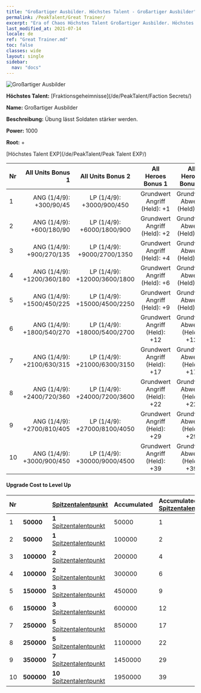 ```yaml
---
title: "Großartiger Ausbilder. Höchstes Talent - Großartiger Ausbilder"
permalink: /PeakTalent/Great Trainer/
excerpt: "Era of Chaos Höchstes Talent Großartiger Ausbilder. Höchstes Talent Großartiger Ausbilder. Großartiger Ausbilder"
last_modified_at: 2021-07-14
locale: de
ref: "Great Trainer.md"
toc: false
classes: wide
layout: single
sidebar:
  nav: "docs"
---
```


  ![Großartiger Ausbilder](/images/pt/talent_3001.png)

  **Höchstes Talent:** [Fraktionsgeheimnisse](/de/PeakTalent/Faction Secrets/)

  **Name:** Großartiger Ausbilder

  **Beschreibung:** Übung lässt Soldaten stärker werden.

  **Power:** 1000

  **Root:** +

  [Höchstes Talent EXP](/de/PeakTalent/Peak Talent EXP/)

  | Nr | All Units Bonus 1 | All Units Bonus 2 | All Heroes Bonus 1 | All Heroes Bonus 2 |
  |:---|--------------:|:-------------:|:-------------:|:-------------:|
  | 1 | ANG (1/4/9): +300/90/45 | LP (1/4/9): +3000/900/450 | Grundwert Angriff (Held): +1 | Grundwert Abwehr (Held): +1 |
  | 2 | ANG (1/4/9): +600/180/90 | LP (1/4/9): +6000/1800/900 | Grundwert Angriff (Held): +2 | Grundwert Abwehr (Held): +2 |
  | 3 | ANG (1/4/9): +900/270/135 | LP (1/4/9): +9000/2700/1350 | Grundwert Angriff (Held): +4 | Grundwert Abwehr (Held): +4 |
  | 4 | ANG (1/4/9): +1200/360/180 | LP (1/4/9): +12000/3600/1800 | Grundwert Angriff (Held): +6 | Grundwert Abwehr (Held): +6 |
  | 5 | ANG (1/4/9): +1500/450/225 | LP (1/4/9): +15000/4500/2250 | Grundwert Angriff (Held): +9 | Grundwert Abwehr (Held): +9 |
  | 6 | ANG (1/4/9): +1800/540/270 | LP (1/4/9): +18000/5400/2700 | Grundwert Angriff (Held): +12 | Grundwert Abwehr (Held): +12 |
  | 7 | ANG (1/4/9): +2100/630/315 | LP (1/4/9): +21000/6300/3150 | Grundwert Angriff (Held): +17 | Grundwert Abwehr (Held): +17 |
  | 8 | ANG (1/4/9): +2400/720/360 | LP (1/4/9): +24000/7200/3600 | Grundwert Angriff (Held): +22 | Grundwert Abwehr (Held): +22 |
  | 9 | ANG (1/4/9): +2700/810/405 | LP (1/4/9): +27000/8100/4050 | Grundwert Angriff (Held): +29 | Grundwert Abwehr (Held): +29 |
  | 10 | ANG (1/4/9): +3000/900/450 | LP (1/4/9): +30000/9000/4500 | Grundwert Angriff (Held): +39 | Grundwert Abwehr (Held): +39 |


#### Upgrade Cost to Level Up

  | Nr | <i class="fas fa-coins"/> | [Spitzentalentpunkt](/ItemsDE/con_934/) | Accumulated <i class="fas fa-coins"/> | Accumulated [Spitzentalentpunkt](/ItemsDE/con_934/) |
  |:---|:--------------|:-------------|:-------------|:-------------|
  | 1 | **50000** | **1** [Spitzentalentpunkt](/ItemsDE/con_934/) | 50000 | 1 |
  | 2 | **50000** | **1** [Spitzentalentpunkt](/ItemsDE/con_934/) | 100000 | 2 |
  | 3 | **100000** | **2** [Spitzentalentpunkt](/ItemsDE/con_934/) | 200000 | 4 |
  | 4 | **100000** | **2** [Spitzentalentpunkt](/ItemsDE/con_934/) | 300000 | 6 |
  | 5 | **150000** | **3** [Spitzentalentpunkt](/ItemsDE/con_934/) | 450000 | 9 |
  | 6 | **150000** | **3** [Spitzentalentpunkt](/ItemsDE/con_934/) | 600000 | 12 |
  | 7 | **250000** | **5** [Spitzentalentpunkt](/ItemsDE/con_934/) | 850000 | 17 |
  | 8 | **250000** | **5** [Spitzentalentpunkt](/ItemsDE/con_934/) | 1100000 | 22 |
  | 9 | **350000** | **7** [Spitzentalentpunkt](/ItemsDE/con_934/) | 1450000 | 29 |
  | 10 | **500000** | **10** [Spitzentalentpunkt](/ItemsDE/con_934/) | 1950000 | 39 |
